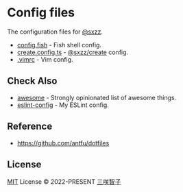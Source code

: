 # Config files

The configuration files for [@sxzz](https://github.com/sxzz).

- [config.fish](./config.fish) - Fish shell config.
- [create.config.ts](./create.config.ts) - [@sxzz/create](https://github.com/sxzz/create) config.
- [.vimrc](./.vimrc) - Vim config.

## Check Also

- [awesome](https://github.com/sxzz/awesome) - Strongly opinionated list of awesome things.
- [eslint-config](https://github.com/sxzz/eslint-config) - My ESLint config.

## Reference

- https://github.com/antfu/dotfiles

## License

[MIT](./LICENSE) License © 2022-PRESENT [三咲智子](https://github.com/sxzz)
